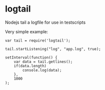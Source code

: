 # logtail
Nodejs tail a logfile for use in testscripts


Very simple example:

```
var tail = require('logtail');

tail.startListening("log", "app.log", true);

setInterval(function() {
    var data = tail.getlines();
    if(data.length)
        console.log(data);
    }, 
    1000
);
```

